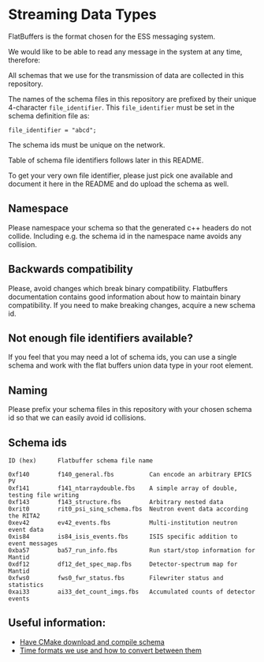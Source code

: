 # Streaming Data Types

FlatBuffers is the format chosen for the ESS messaging system.

We would like to be able to read any message in the system at any time,
therefore:

All schemas that we use for the transmission of data are collected in this
repository.

The names of the schema files in this repository are prefixed by their unique
4-character `file_identifier`.  This `file_identifier` must be set in the
schema definition file as:
```
file_identifier = "abcd";
```

The schema ids must be unique on the network.

Table of schema file identifiers follows later in this README.

To get your very own file identifier, please just pick one available and
document it here in the README and do upload the schema as well.


## Namespace

Please namespace your schema so that the generated c++ headers do not collide.
Including e.g. the schema id in the namespace name avoids any collision.


## Backwards compatibility

Please, avoid changes which break binary compatibility.  Flatbuffers documentation contains
good information about how to maintain binary compatibility.
If you need to make breaking changes, acquire a new schema id.


## Not enough file identifiers available?

If you feel that you may need a lot of schema ids, you can use a single schema
and work with the flat buffers union data type in your root element.


## Naming

Please prefix your schema files in this repository with your chosen schema id
so that we can easily avoid id collisions.


## Schema ids

```
ID (hex)      Flatbuffer schema file name

0xf140        f140_general.fbs          Can encode an arbitrary EPICS PV
0xf141        f141_ntarraydouble.fbs    A simple array of double, testing file writing
0xf143        f143_structure.fbs        Arbitrary nested data
0xrit0        rit0_psi_sinq_schema.fbs  Neutron event data according the RITA2
0xev42        ev42_events.fbs           Multi-institution neutron event data
0xis84        is84_isis_events.fbs      ISIS specific addition to event messages
0xba57        ba57_run_info.fbs         Run start/stop information for Mantid
0xdf12        df12_det_spec_map.fbs     Detector-spectrum map for Mantid
0xfws0        fws0_fwr_status.fbs       Filewriter status and statistics
0xai33        ai33_det_count_imgs.fbs   Accumulated counts of detector events
```

## Useful information:

- [Have CMake download and compile schema](documentation/cmakeCompileSchema.md)
- [Time formats we use and how to convert between them](documentation/timestamps.md)
